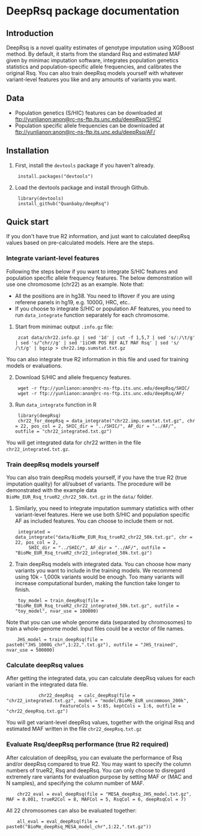 # DeepRsq package documentation

## Introduction

DeepRsq is a novel quality estimates of genotype imputation using XGBoost method. By default, it starts from the standard Rsq and estimated MAF given by minimac imputation software, integrates population genetics statistics and population-specific allele frequencies, and calibrates the original Rsq. You can also train deepRsq models yourself with whatever variant-level features you like and any amounts of variants you want. 

## Data

* Population genetics (S/HIC) features can be downloaded at <ftp://yunlianon:anon@rc-ns-ftp.its.unc.edu/deepRsq/SHIC/>
* Population specific allele frequencies can be downloaded at <ftp://yunlianon:anon@rc-ns-ftp.its.unc.edu/deepRsq/AF/>

## Installation

1. First, install the `devtools` package if you haven't already. 

		install.packages("devtools")

2. Load the devtools package and install through Github.

		library(devtools)
		install_github("Quanbaby/deepRsq")


## Quick start

If you don't have true R2 information, and just want to calculated deepRsq values based on pre-calculated models. Here are the steps.

### Integrate variant-level features

Following the steps below if you want to integrate S/HIC features and population specific allele frequency features. The below demonstration will use one chromosome (chr22) as an example.
Note that:

* All the positions are in hg38. You need to liftover if you are using referene panels in hg19, e.g. 1000G, HRC, etc..
* If you choose to integrate S/HIC or population AF features, you need to run `data_integrate` function separately for each chromosome.

1. Start from minimac output `.info.gz` file:

		zcat data/chr22.info.gz | sed '1d' | cut -f 1,5,7 | sed 's/:/\t/g' | sed 's/^chr//g' | sed '1iCHR POS REF ALT MAF Rsq' | sed 's/ /\t/g' | bgzip > chr22.imp.sumstat.txt.gz

You can also integrate true R2 information in this file and used for training models or evaluations.

2. Download S/HIC and allele frequency features.

		wget -r ftp://yunlianon:anon@rc-ns-ftp.its.unc.edu/deepRsq/SHIC/
		wget -r ftp://yunlianon:anon@rc-ns-ftp.its.unc.edu/deepRsq/AF/

2. Run `data_integrate` function in R

		library(deepRsq)
		chr22_for_deepRsq = data_integrate("chr22.imp.sumstat.txt.gz", chr = 22, pos_col = 2, SHIC_dir = "../SHIC/", AF_dir = "../AF/", outfile = "chr22_integrated.txt.gz")

You will get integrated data for chr22 written in the file `chr22_integrated.txt.gz`.


### Train deepRsq models yourself

You can also train deepRsq models yourself, if you have the true R2 (true imputation quality) for all/subset of variants. The procedure will be demonstrated with the example data `BioMe_EUR_Rsq_trueR2_chr22_50k.txt.gz` in the `data/` folder.

1. Similarly, you need to integrate imputation summary statistics with other variant-level features. Here we use both S/HIC and population specific AF as included features. You can choose to include them or not.

		integrated = data_integrate("data/BioMe_EUR_Rsq_trueR2_chr22_50k.txt.gz", chr = 22, pos_col = 2, 
			SHIC_dir = "../SHIC/", AF_dir = "../AF/", outfile = "BioMe_EUR_Rsq_trueR2_chr22_integrated_50k.txt.gz") 

2. Train deepRsq models with integrated data. You can choose how many variants you want to include in the training models. We recommend using 10k - 1,000k variants would be enough. Too many variants will increase computational burden, making the function take longer to finish.

		toy_model = train_deepRsq(file = "BioMe_EUR_Rsq_trueR2_chr22_integrated_50k.txt.gz", outfile = "toy_model", nvar_use = 100000) 

Note that you can use whole genome data (separated by chromosomes) to train a whole-genome model. Input files could be a vector of file names.

		JHS_model = train_deepRsq(file = paste0("JHS_1000G_chr",1:22,".txt.gz"), outfile = "JHS_trained", nvar_use = 500000)

### Calculate deepRsq values

After getting the integrated data, you can calculate deepRsq values for each variant in the integrated data file.

                chr22_deepRsq  = calc_deepRsq(file = "chr22_integrated.txt.gz", model = "model/BioMe_EUR_uncommoon_200k",
                        FeatureCols = 5:85, keptCols = 1:6, outfile = "chr22_deepRsq.txt.gz")

You will get variant-level deepRsq values, together with the original Rsq and estimated MAF written in the file `chr22_deepRsq.txt.gz`


### Evaluate Rsq/deepRsq performance (true R2 required)

After calculation of deepRsq, you can evaluate the performance of Rsq and/or deepRsq compared to true R2. You may want to specify the column numbers of trueR2, Rsq and deepRsq. You can only choose to disregard extremely rare variants for evaluation purpose by setting MAF or (MAC and N samples), and specifying the column number of MAF.

		chr22_eval = eval_deepRsq(file = "MESA_deepRsq_JHS_model.txt.gz", MAF = 0.001, trueR2Col = 8, MAFCol = 5, RsqCol = 6, deepRsqCol = 7)

All 22 chromosomes can also be evaluated together:

		all_eval = eval_deepRsq(file = paste0("BioMe_deepRsq_MESA_model_chr",1:22,".txt.gz"))



